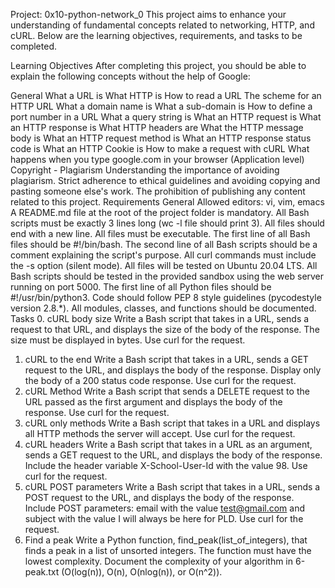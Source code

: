 Project: 0x10-python-network_0
This project aims to enhance your understanding of fundamental concepts related to networking, HTTP, and cURL. Below are the learning objectives, requirements, and tasks to be completed.

Learning Objectives
After completing this project, you should be able to explain the following concepts without the help of Google:

General
What a URL is
What HTTP is
How to read a URL
The scheme for an HTTP URL
What a domain name is
What a sub-domain is
How to define a port number in a URL
What a query string is
What an HTTP request is
What an HTTP response is
What HTTP headers are
What the HTTP message body is
What an HTTP request method is
What an HTTP response status code is
What an HTTP Cookie is
How to make a request with cURL
What happens when you type google.com in your browser (Application level)
Copyright - Plagiarism
Understanding the importance of avoiding plagiarism.
Strict adherence to ethical guidelines and avoiding copying and pasting someone else's work.
The prohibition of publishing any content related to this project.
Requirements
General
Allowed editors: vi, vim, emacs
A README.md file at the root of the project folder is mandatory.
All Bash scripts must be exactly 3 lines long (wc -l file should print 3).
All files should end with a new line.
All files must be executable.
The first line of all Bash files should be #!/bin/bash.
The second line of all Bash scripts should be a comment explaining the script's purpose.
All curl commands must include the -s option (silent mode).
All files will be tested on Ubuntu 20.04 LTS.
All Bash scripts should be tested in the provided sandbox using the web server running on port 5000.
The first line of all Python files should be #!/usr/bin/python3.
Code should follow PEP 8 style guidelines (pycodestyle version 2.8.*).
All modules, classes, and functions should be documented.
Tasks
0. cURL body size
Write a Bash script that takes in a URL, sends a request to that URL, and displays the size of the body of the response.
The size must be displayed in bytes.
Use curl for the request.
1. cURL to the end
Write a Bash script that takes in a URL, sends a GET request to the URL, and displays the body of the response.
Display only the body of a 200 status code response.
Use curl for the request.
2. cURL Method
Write a Bash script that sends a DELETE request to the URL passed as the first argument and displays the body of the response.
Use curl for the request.
3. cURL only methods
Write a Bash script that takes in a URL and displays all HTTP methods the server will accept.
Use curl for the request.
4. cURL headers
Write a Bash script that takes in a URL as an argument, sends a GET request to the URL, and displays the body of the response.
Include the header variable X-School-User-Id with the value 98.
Use curl for the request.
5. cURL POST parameters
Write a Bash script that takes in a URL, sends a POST request to the URL, and displays the body of the response.
Include POST parameters: email with the value test@gmail.com and subject with the value I will always be here for PLD.
Use curl for the request.
6. Find a peak
Write a Python function, find_peak(list_of_integers), that finds a peak in a list of unsorted integers.
The function must have the lowest complexity.
Document the complexity of your algorithm in 6-peak.txt (O(log(n)), O(n), O(nlog(n)), or O(n^2)).